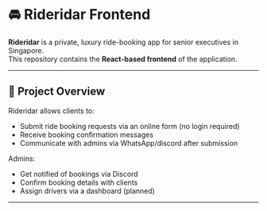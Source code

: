 # 🚘 Rideridar Frontend

**Rideridar** is a private, luxury ride-booking app for senior executives in Singapore.  
This repository contains the **React-based frontend** of the application.

---

## 📌 Project Overview

Rideridar allows clients to:

- Submit ride booking requests via an online form (no login required)
- Receive booking confirmation messages
- Communicate with admins via WhatsApp/discord after submission

Admins:

- Get notified of bookings via Discord
- Confirm booking details with clients
- Assign drivers via a dashboard (planned)

---
